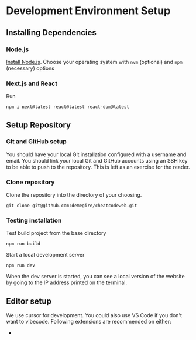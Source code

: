 # Development Environment Setup

## Installing Dependencies

### Node.js

[Install Node.js](https://nodejs.org/en/download). Choose your operating system with `nvm` (optional) and `npm` (necessary) options

### Next.js and React

Run

    npm i next@latest react@latest react-dom@latest

## Setup Repository

### Git and GitHub setup

You should have your local Git installation configured with a username and email. You should link your local Git and GitHub accounts using an SSH key to be able to push to the repository. This is left as an exercise for the reader.

### Clone repository

Clone the repository into the directory of your choosing.

    git clone git@github.com:demegire/cheatcodeweb.git

### Testing installation

Test build project from the base directory

    npm run build

Start a local development server

    npm run dev

When the dev server is started, you can see a local version of the website by going to the IP address printed on the terminal.

## Editor setup

We use cursor for development. You could also use VS Code if you don't want to vibecode. Following extensions are recommended on either:

- 
